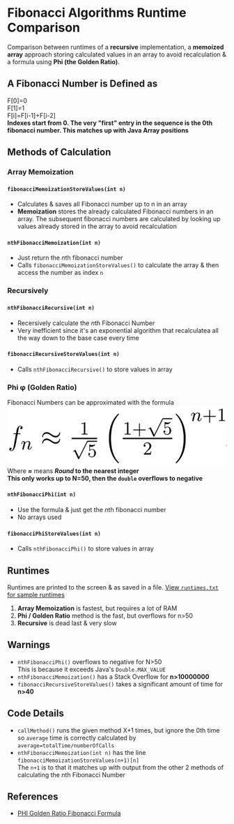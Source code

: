 # Fibonacci Algorithms Runtime Comparison
Comparison between runtimes of a **recursive** implementation, a **memoized array** approach storing calculated values in an array to avoid recalculation & a formula using **Phi (the Golden Ratio)**.

## A Fibonacci Number is Defined as
F[0]=0  
F[1]=1  
F[i]=F[i-1]+F[i-2]  
**Indexes start from 0. The very "first" entry in the sequence is the 0th fibonacci number. This matches up with Java Array positions**

## Methods of Calculation
### Array Memoization
#### `fibonacciMemoizationStoreValues(int n)`
- Calculates & saves all Fibonacci number up to n in an array
- **Memoization** stores the already calculated Fibonacci numbers in an array. The subsequent fibonacci numbers are calculated by looking up values already stored in the array to avoid recalculation

#### `nthFibonacciMemoization(int n)`
- Just return the *n*th fibonacci number
- Calls `fibonacciMemoizationStoreValues()` to calculate the array & then access the number as index `n`


### Recursively
#### `nthFibonacciRecursive(int n)`
- Recersively calculate the *n*th Fibonacci Number
- Very inefficient since it's an exponential  algorithm that recalculatea all the way down to the base case every time

#### `fibonacciRecursiveStoreValues(int n)`
- Calls `nthFibonacciRecursive()` to store values in array

### Phi φ (Golden Ratio)
Fibonacci Numbers can be approximated with the formula ![](pictures/phi-formula.png)  
Where **≈** means ***Round* to the nearest integer**  
**This only works up to N=50, then the `double` overflows to negative**

#### `nthFibonacciPhi(int n)`
- Use the formula & just get the *n*th fibonacci number
- No arrays used

#### `fibonacciPhiStoreValues(int n)`
- Calls `nthFibonacciPhi()` to store values in array



## Runtimes
Runtimes are printed to the screen & as saved in a file. [View `runtimes.txt` for sample runtimes](runtimes.txt)
1. **Array Memoization** is fastest, but requires a lot of RAM
2. **Phi / Golden Ratio** method is the fast, but overflows for n>50
3. **Recursive** is dead last & very slow

## Warnings
- `nthFibonacciPhi()` overflows to negative for N>50  
This is because it exceeds Java's `Double.MAX_VALUE`
- `nthFibonacciMemoization()` has a Stack Overflow for **n>10000000**
- `fibonacciRecursiveStoreValues()` takes a significant amount of time for **n>40**

## Code Details
- `callMethod()` runs the given method X+1 times, but ignore the 0th time so `average` time is correctly calculated by `average=totalTime/numberOfCalls`
- `nthFibonacciMemoization(int n)` has the line  
`fibonacciMemoizationStoreValues(n+1)[n]`  
The `n+1` is to that it matches up with output from the other 2 methods of calculating the *n*th Fibonacci Number

## References
- [PHI Golden Ratio Fibonacci Formula](http://www.askamathematician.com/2011/04/q-is-there-a-formula-to-find-the-nth-term-in-the-fibonacci-sequence/)
